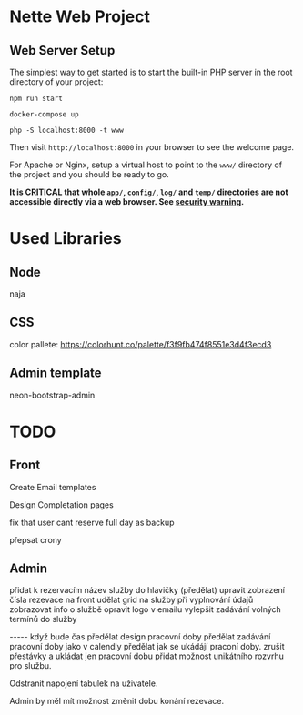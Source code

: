 # Nette Web Project

## Web Server Setup

The simplest way to get started is to start the built-in PHP server in the root directory of your project:

    npm run start

    docker-compose up

    php -S localhost:8000 -t www

Then visit `http://localhost:8000` in your browser to see the welcome page.

For Apache or Nginx, setup a virtual host to point to the `www/` directory of the project and you
should be ready to go.

**It is CRITICAL that whole `app/`, `config/`, `log/` and `temp/` directories are not accessible directly
via a web browser. See [security warning](https://nette.org/security-warning).**

# Used Libraries

## Node

naja

## CSS
color pallete: https://colorhunt.co/palette/f3f9fb474f8551e3d4f3ecd3

## Admin template

neon-bootstrap-admin

# TODO

## Front


Create Email templates

Design Completation pages

fix that user cant reserve full day as backup

přepsat crony




## Admin

přidat k rezervacím název služby do hlavičky (předělat)
upravit zobrazení čísla rezevace
na front udělat grid na služby
při vyplnování údajů zobrazovat info o službě
opravit logo v emailu
vylepšit zadávání volných termínů do služby


----- když bude čas
předělat design pracovní doby
předělat zadávání pracovní doby jako v calendly
předělat jak se ukádájí praconí doby. zrušit přestávky a ukládat jen pracovní dobu
přidat možnost unikátního rozvrhu pro službu.

Odstranit napojení tabulek na uživatele.

Admin by měl mít možnost změnit dobu konání rezevace.







